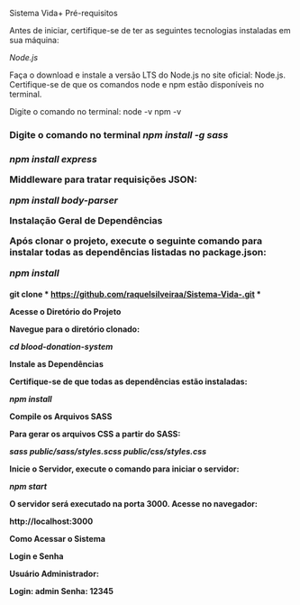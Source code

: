  Sistema Vida+ 
 Pré-requisitos 

 Antes de iniciar, certifique-se de ter as seguintes tecnologias instaladas em sua máquina:

*Node.js*

Faça o download e instale a versão LTS do Node.js no site oficial: Node.js.
Certifique-se de que os comandos node e npm estão disponíveis no terminal.

Digite o comando no terminal:
node -v
npm -v

<h3 *SASS*

Digite o comando no terminal
*npm install -g sass*

<h3 Framework para criar o servidor:

*npm install express*

Middleware para tratar requisições JSON:

*npm install body-parser*

Instalação Geral de Dependências

Após clonar o projeto, execute o seguinte comando para instalar todas as dependências listadas no package.json:

*npm install*

<h4 Clone este repositório no seu computador usando:

git clone * https://github.com/raquelsilveiraa/Sistema-Vida-.git *


Acesse o Diretório do Projeto

Navegue para o diretório clonado:

*cd blood-donation-system*

Instale as Dependências

Certifique-se de que todas as dependências estão instaladas:

*npm install*

Compile os Arquivos SASS

Para gerar os arquivos CSS a partir do SASS:

*sass public/sass/styles.scss public/css/styles.css*

Inicie o Servidor, execute o comando para iniciar o servidor:

*npm start*


O servidor será executado na porta 3000. Acesse no navegador:

http://localhost:3000

Como Acessar o Sistema

Login e Senha

Usuário Administrador:

Login: admin
Senha: 12345
